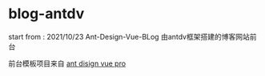 # blog-antdv
start from : 2021/10/23
Ant-Design-Vue-BLog 由antdv框架搭建的博客网站前台

前台模板项目来自 [ant disign vue pro](https://github.com/vueComponent/ant-design-vue-pro.git)
